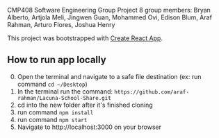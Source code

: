 CMP408 Software Engineering Group Project 
8 group members:
Bryan Alberto, Artjola Meli, Jingwen Guan, Mohammed Ovi, Edison Blum, Araf Rahman, Arturo Flores, Joshua Henry

This project was bootstrapped with [Create React App](https://github.com/facebook/create-react-app).

## How to run app locally
0) Open the terminal and navigate to a safe file destination (ex: run command `cd ~/Desktop`)
1) In the terminal run the command: `https://github.com/araf-rahman/Lacuna-School-Share.git`
2) cd into the new folder after it's finished cloning
3) run command `npm install`
4) run command `npm start`
5) Navigate to http://localhost:3000 on your browser
